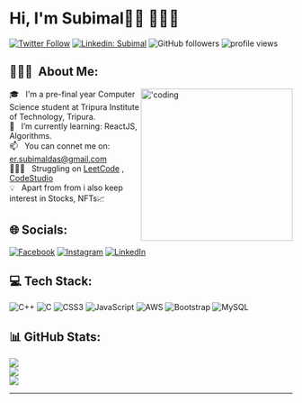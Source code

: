 # Hi, I'm Subimal👋🏽 👨🏽‍💻

[![Twitter Follow](https://img.shields.io/twitter/follow/subimaldas_?label=Follow)](https://twitter.com/intent/follow?screen_name=subimaldas_)
[![Linkedin: Subimal](https://img.shields.io/badge/-Subimal-blue?style=flat-square&logo=Linkedin&logoColor=white&link=https://www.linkedin.com/in/subimaldas/)](https://www.linkedin.com/in/subimaldas/)
![GitHub followers](https://img.shields.io/github/followers/subimaldas?label=Das&style=social)
<img alt = "profile views" src="https://komarev.com/ghpvc/?username=subimaldas&color=brightgreen">




## 👨🏻‍💻 &nbsp;About Me:

<img align="right" alt="'coding"  width="270" src="https://cdn.dribbble.com/users/1162077/screenshots/3848914/programmer.gif">

🎓 &nbsp; I'm a pre-final year Computer Science student at Tripura Institute of Technology, Tripura.\
🌱 &nbsp; I’m currently learning: ReactJS, Algorithms.\
📫 &nbsp; You can connet me on: er.subimaldas@gmail.com\
👨🏽‍💻 &nbsp; Struggling on  <a href="https://www.leetcode.com/subimaldas/">LeetCode</a> , 
<a href="https://www.codingninjas.com/codestudio/profile/cd0d07a1-60f0-4234-a1a7-1f6375a359c1">CodeStudio</a>\
💡 &nbsp; Apart from from i also keep interest in Stocks, NFTs📈





## 🌐 Socials:
[![Facebook](https://img.shields.io/badge/Facebook-%231877F2.svg?logo=Facebook&logoColor=white)](https://facebook.com/subimaldas.in)
[![Instagram](https://img.shields.io/badge/Instagram-%23E4405F.svg?logo=Instagram&logoColor=white)](https://instagram.com/subimaldas.in) 
[![LinkedIn](https://img.shields.io/badge/LinkedIn-%230077B5.svg?logo=linkedin&logoColor=white)](https://linkedin.com/in/subimaldas) 


## 💻 Tech Stack:
![C++](https://img.shields.io/badge/c++-%2300599C.svg?style=plastic&logo=c%2B%2B&logoColor=white) ![C](https://img.shields.io/badge/c-%2300599C.svg?style=plastic&logo=c&logoColor=white) ![CSS3](https://img.shields.io/badge/css3-%231572B6.svg?style=plastic&logo=css3&logoColor=white) ![JavaScript](https://img.shields.io/badge/javascript-%23323330.svg?style=plastic&logo=javascript&logoColor=%23F7DF1E) ![AWS](https://img.shields.io/badge/AWS-%23FF9900.svg?style=plastic&logo=amazon-aws&logoColor=white) ![Bootstrap](https://img.shields.io/badge/bootstrap-%23563D7C.svg?style=plastic&logo=bootstrap&logoColor=white) ![MySQL](https://img.shields.io/badge/mysql-%2300f.svg?style=plastic&logo=mysql&logoColor=white)
## 📊 GitHub Stats:
![](https://github-readme-stats.vercel.app/api?username=subimaldas&theme=default&hide_border=false&include_all_commits=true&count_private=true)<br/>
![](https://github-readme-streak-stats.herokuapp.com/?user=subimaldas&theme=default&hide_border=false)<br/>
![](https://github-readme-stats.vercel.app/api/top-langs/?username=subimaldas&theme=default&hide_border=false&include_all_commits=true&count_private=true&layout=compact)

---

